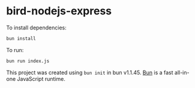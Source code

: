 # bird-nodejs-express

To install dependencies:

```bash
bun install
```

To run:

```bash
bun run index.js
```

This project was created using `bun init` in bun v1.1.45. [Bun](https://bun.sh) is a fast all-in-one JavaScript runtime.
